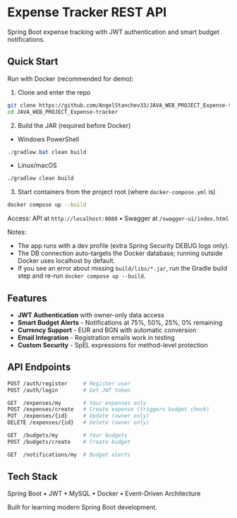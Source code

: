 # Expense Tracker REST API

Spring Boot expense tracking with JWT authentication and smart budget notifications.

## Quick Start

Run with Docker (recommended for demo):

1) Clone and enter the repo

```bash
git clone https://github.com/AngelStanchev33/JAVA_WEB_PROJECT_Expense-tracker.git
cd JAVA_WEB_PROJECT_Expense-tracker
```

2) Build the JAR (required before Docker)

- Windows PowerShell
```powershell
./gradlew.bat clean build
```

- Linux/macOS
```bash
./gradlew clean build
```

3) Start containers from the project root (where `docker-compose.yml` is)

```bash
docker compose up --build
```

Access: API at `http://localhost:8080` • Swagger at `/swagger-ui/index.html`

Notes:
- The app runs with a dev profile (extra Spring Security DEBUG logs only).
- The DB connection auto-targets the Docker database; running outside Docker uses localhost by default.
- If you see an error about missing `build/libs/*.jar`, run the Gradle build step and re-run `docker compose up --build`.

## Features

- **JWT Authentication** with owner-only data access
- **Smart Budget Alerts** - Notifications at 75%, 50%, 25%, 0% remaining
- **Currency Support** - EUR and BGN with automatic conversion
- **Email Integration** - Registration emails work in testing
- **Custom Security** - SpEL expressions for method-level protection

## API Endpoints

```bash
POST /auth/register     # Register user
POST /auth/login        # Get JWT token

GET  /expenses/my       # Your expenses only
POST /expenses/create   # Create expense (triggers budget check)
PUT  /expenses/{id}     # Update (owner only)
DELETE /expenses/{id}   # Delete (owner only)

GET  /budgets/my        # Your budgets
POST /budgets/create    # Create budget

GET  /notifications/my  # Budget alerts
```

## Tech Stack

Spring Boot • JWT • MySQL • Docker • Event-Driven Architecture

Built for learning modern Spring Boot development.
